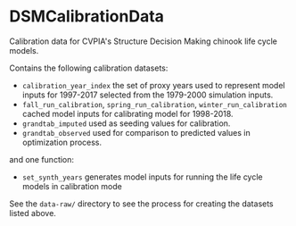 # DSMCalibrationData

Calibration data for CVPIA's Structure Decision Making chinook life cycle models.

Contains the following calibration datasets:

* `calibration_year_index` the set of proxy years used to represent model inputs for 1997-2017 selected from the 1979-2000 simulation inputs.
* `fall_run_calibration`, `spring_run_calibration`, `winter_run_calibration` cached model inputs for calibrating model for 1998-2018.
* `grandtab_imputed` used as seeding values for calibration.
* `grandtab_observed` used for comparison to predicted values in optimization process.

and one function: 

* `set_synth_years` generates model inputs for running the life cycle models in calibration mode

See the `data-raw/` directory to see the process for creating the datasets listed above.

